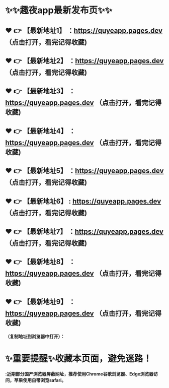 # :sparkles::sparkles:趣夜app最新发布页:sparkles::sparkles:

 :heart: :point_right: 【最新地址1】 ：https://quyeapp.pages.dev   （点击打开，看完记得收藏)
 ------
 :heart: :point_right: 【最新地址2】 ：https://quyeapp.pages.dev   （点击打开，看完记得收藏)
 ------
 :heart: :point_right: 【最新地址3】 ：https://quyeapp.pages.dev   （点击打开，看完记得收藏)
 ------
 :heart: :point_right: 【最新地址4】 ：https://quyeapp.pages.dev   （点击打开，看完记得收藏)
 ------
 :heart: :point_right: 【最新地址5】 ：https://quyeapp.pages.dev   （点击打开，看完记得收藏)
 ------
 :heart: :point_right: 【最新地址6】 : https://quyeapp.pages.dev   （点击打开，看完记得收藏)
 ------
 :heart: :point_right: 【最新地址7】 ：https://quyeapp.pages.dev   （点击打开，看完记得收藏)
 ------
 :heart: :point_right: 【最新地址8】 ：https://quyeapp.pages.dev   （点击打开，看完记得收藏)
 ------
 :heart: :point_right: 【最新地址9】 ：https://quyeapp.pages.dev   （点击打开，看完记得收藏)
  ------

  
#### （复制地址到浏览器中打开）：
# :sparkles:重要提醒:sparkles:收藏本页面，避免迷路！
#### :近期部分国产浏览器屏蔽网址，推荐使用Chrome谷歌浏览器、Edge浏览器访问，苹果使用自带浏览safari。
